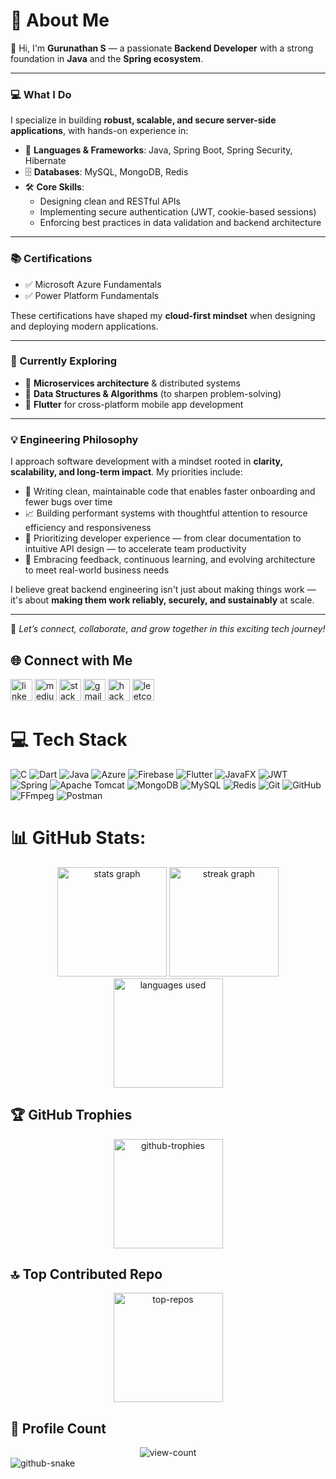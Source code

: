 # 💫 About Me

👋 Hi, I'm **Gurunathan S** — a passionate **Backend Developer** with a strong foundation in **Java** and the **Spring ecosystem**.

---

### 💻 What I Do

I specialize in building **robust, scalable, and secure server-side applications**, with hands-on experience in:

- 🧱 **Languages & Frameworks**: Java, Spring Boot, Spring Security, Hibernate  
- 🗄️ **Databases**: MySQL, MongoDB, Redis  
- 🛠️ **Core Skills**:  
  - Designing clean and RESTful APIs  
  - Implementing secure authentication (JWT, cookie-based sessions)  
  - Enforcing best practices in data validation and backend architecture  

---

### 📚 Certifications

- ✅ Microsoft Azure Fundamentals  
- ✅ Power Platform Fundamentals  

These certifications have shaped my **cloud-first mindset** when designing and deploying modern applications.

---

### 🚀 Currently Exploring

- 🧩 **Microservices architecture** & distributed systems  
- 🧠 **Data Structures & Algorithms** (to sharpen problem-solving)  
- 📱 **Flutter** for cross-platform mobile app development  

---

### 💡 Engineering Philosophy

I approach software development with a mindset rooted in **clarity, scalability, and long-term impact**. My priorities include:

- 🧠 Writing clean, maintainable code that enables faster onboarding and fewer bugs over time  
- 📈 Building performant systems with thoughtful attention to resource efficiency and responsiveness  
- 🤝 Prioritizing developer experience — from clear documentation to intuitive API design — to accelerate team productivity  
- 🧪 Embracing feedback, continuous learning, and evolving architecture to meet real-world business needs  

I believe great backend engineering isn't just about making things work — it's about **making them work reliably, securely, and sustainably** at scale.

---

🤝 *Let’s connect, collaborate, and grow together in this exciting tech journey!*


## 🌐 Connect with Me

<a href="https://linkedin.com/in/guru16"> <img src="https://img.shields.io/static/v1?message=LinkedIn&logo=linkedin&label=&color=0077B5&logoColor=white&labelColor=&style=for-the-badge" height="35" alt="linkedin logo"  /></a> 
<a href="https://medium.com/@gurunat.016">  <img src="https://img.shields.io/static/v1?message=Medium&logo=medium&label=&color=12100E&logoColor=white&labelColor=&style=for-the-badge" height="35" alt="medium logo"  /></a> 
<a href="https://stackoverflow.com/users/22386113">  <img src="https://img.shields.io/static/v1?message=Stackoverflow&logo=stackoverflow&label=&color=FE7A16&logoColor=white&labelColor=&style=for-the-badge" height="35" alt="stackoverflow logo"  /></a> 
<a href="mailto:gurunat.016@gmail.com">  <img src="https://img.shields.io/static/v1?message=Gmail&logo=gmail&label=&color=D14836&logoColor=white&labelColor=&style=for-the-badge" height="35" alt="gmail logo"  /></a> 
<a href="https://www.hackerrank.com/profile/gurunathan_16">  <img src="https://img.shields.io/badge/Hackerrank-2EC866?style=for-the-badge&logo=HackerRank&logoColor=black" height="35" alt="hackerrank logo"  /></a>
<a href="https://leetcode.com/u/gurunathan16/">  <img src="https://img.shields.io/badge/LeetCode-000000?style=for-the-badge&logo=LeetCode&logoColor=" height="35" alt="leetcode logo"  /></a> 
  
# 💻 Tech Stack

![C](https://img.shields.io/badge/c-%2300599C.svg?style=for-the-badge&logo=c&logoColor=white) ![Dart](https://img.shields.io/badge/dart-%230175C2.svg?style=for-the-badge&logo=dart&logoColor=white) ![Java](https://img.shields.io/badge/java-%23ED8B00.svg?style=for-the-badge&logo=openjdk&logoColor=white) ![Azure](https://img.shields.io/badge/azure-%230072C6.svg?style=for-the-badge&logo=microsoftazure&logoColor=white) ![Firebase](https://img.shields.io/badge/firebase-%23039BE5.svg?style=for-the-badge&logo=firebase) ![Flutter](https://img.shields.io/badge/Flutter-%2302569B.svg?style=for-the-badge&logo=Flutter&logoColor=white) ![JavaFX](https://img.shields.io/badge/javafx-%23FF0000.svg?style=for-the-badge&logo=javafx&logoColor=white) ![JWT](https://img.shields.io/badge/JWT-black?style=for-the-badge&logo=JSON%20web%20tokens) ![Spring](https://img.shields.io/badge/spring-%236DB33F.svg?style=for-the-badge&logo=spring&logoColor=white) ![Apache Tomcat](https://img.shields.io/badge/apache%20tomcat-%23F8DC75.svg?style=for-the-badge&logo=apache-tomcat&logoColor=black) ![MongoDB](https://img.shields.io/badge/MongoDB-%234ea94b.svg?style=for-the-badge&logo=mongodb&logoColor=white) ![MySQL](https://img.shields.io/badge/mysql-4479A1.svg?style=for-the-badge&logo=mysql&logoColor=white) ![Redis](https://img.shields.io/badge/redis-%23DD0031.svg?style=for-the-badge&logo=redis&logoColor=white) ![Git](https://img.shields.io/badge/git-%23F05033.svg?style=for-the-badge&logo=git&logoColor=white) ![GitHub](https://img.shields.io/badge/github-%23121011.svg?style=for-the-badge&logo=github&logoColor=white) ![FFmpeg](https://shields.io/badge/FFmpeg-%23171717.svg?logo=ffmpeg&style=for-the-badge&labelColor=171717&logoColor=5cb85c) ![Postman](https://img.shields.io/badge/Postman-FF6C37?style=for-the-badge&logo=postman&logoColor=white)

# 📊 GitHub Stats:

<div align="center">
  <img src="https://github-readme-stats.vercel.app/api?username=Gurunathan16&theme=codeSTACKr&hide_border=false&include_all_commits=true&count_private=true" height="175" alt="stats graph"  />
  <img src="https://nirzak-streak-stats.vercel.app/?user=Gurunathan16&theme=codeSTACKr&hide_border=true" height="175" alt="streak graph"  />
  <img src="https://github-readme-stats.vercel.app/api/top-langs/?username=Gurunathan16&theme=codeSTACKr&hide_border=false&include_all_commits=true&count_private=true&layout=compact" height="175" alt="languages used"  />
</div>

## 🏆 GitHub Trophies

<div align="center">
  <img src="https://github-profile-trophy.vercel.app/?username=Gurunathan16&theme=radical&no-frame=false&no-bg=true&margin-w=4" height="175" alt="github-trophies"  />
</div>

## 🔝 Top Contributed Repo
<div align="center">
  <img src="https://github-contributor-stats.vercel.app/api?username=Gurunathan16&limit=5&theme=codeSTACKr&combine_all_yearly_contributions=true" height="175" alt="top-repos"  />
</div>

## 👀 Profile Count
<div align="center">
  <img src="https://profile-counter.glitch.me/Gurunathan16/count.svg?" alt="view-count"  />
</div>

<picture>
  <source media="(prefers-color-scheme: dark)" srcset="https://raw.githubusercontent.com/Gurunathan16/Gurunathan16/output/github-snake-dark.svg" />
  <source media="(prefers-color-scheme: light)" srcset="https://raw.githubusercontent.com/Gurunathan16/Gurunathan16/output/github-snake.svg" />
  <img alt="github-snake" src="https://raw.githubusercontent.com/Gurunathan16/Gurunathan16/output/github-snake.svg" />
</picture>
